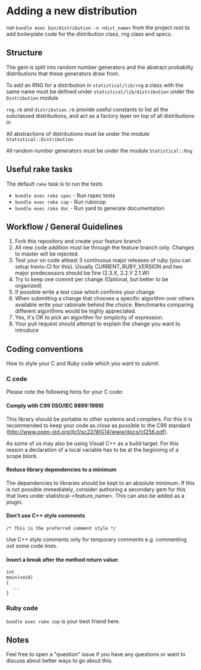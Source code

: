 # Adding a new distribution
run `bundle exec bin/distribution -n <dist_name>` from the project root to add boilerplate code for the distribution class, rng class and specs.

## Structure
The gem is split into random number generators and the abstract probabilty distributions that these generators draw from.

To add an RNG for a distribution in `statistical/lib/rng` a class with the same name must be defined under `statistical/lib/distribution` under the `Distribution` module

`rng.rb` and `distribution.rb` provide useful constants to list all the subclassed distributions, and act as a factory layer on top of all distributions in 

All abstractions of distributions must be under the module `Statistical::Distribution`

All random number generators must be under the module `Statistical::Rng`

## Useful rake tasks
The default `rake` task is to run the tests
* `bundle exec rake spec` - Run rspec tests
* `bundle exec rake cop` - Run rubocop
* `bundle exec rake doc` - Run yard to generate documentation

## Workflow / General Guidelines
1. Fork this repository and create your feature branch
2. All new code addition must be through the feature branch only. Changes to master will be rejected.
3. Test your on code atleast 3 continuous major releases of ruby (you can setup travis-CI for this). Usually CURRENT_RUBY_VERSION and two major predecessors should be fine (2.3.X, 2.2.Y 2.1.W)
4. Try to keep one commit per change (Optional, but better to be organized)
5. If possible write a test case which confirms your change
6. When submitting a change that chooses a specific algorithm over others available write your rationale behind the choice. Benchmarks comparing different algorithms would be highly appreciated.
7. Yes, it's OK to pick an algorithm for simplicity of expression.
8. Your pull request should attempt to explain the change you want to introduce

## Coding conventions

How to style your C and Ruby code which you want to submit.

### C code

Please note the following hints for your C code:

#### Comply with C99 (ISO/IEC 9899:1999)

This library should be portable to other systems and compilers. For this it is
recommended to keep your code as close as possible to the C99 standard
(http://www.open-std.org/jtc1/sc22/WG14/www/docs/n1256.pdf).

As some of us may also be using Visual C++ as a build target. For this reason a
declaration of a local variable has to be at the beginning of a scope block.

#### Reduce library dependencies to a minimum

The dependencies to libraries should be kept to an absolute minimum. If this is
not possible immediately, consider authoring a secondary gem for this that lives 
under statistical-<feature_name>. This can also be added as a plugin.

#### Don't use C++ style comments

    /* This is the preferred comment style */

Use C++ style comments only for temporary comments e.g. commenting out some code lines.

#### Insert a break after the method return value:

    int
    main(void)
    {
      ...
    }

### Ruby code

`bundle exec rake cop` is your best friend here.

## Notes
Feel free to open a "question" issue if you have any questions or want to discuss about better ways to go about this.